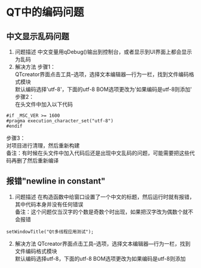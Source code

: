 # QT中的编码问题

## 中文显示乱码问题
1. 问题描述
中文变量用qDebug()输出到控制台，或者显示到UI界面上都会显示为乱码  
2. 解决方法
步骤1：  
QTcreator界面点击工具–选项，选择文本编辑器—行为一栏，找到文件编码格式模块  
默认编码选择'utf-8'，下面的utf-8 BOM选项更改为'如果编码是utf-8则添加'  
步骤2：  
在头文件中加入以下代码  
```
#if _MSC_VER >= 1600
#pragma execution_character_set("utf-8")
#endif
```
步骤3：  
对项目进行清理，然后重新构建  
备注：有时候在头文件中加入代码后还是出现中文乱码的问题，可能需要把这些代码再删了然后重新编译  


## 报错"newline in constant"
1. 问题描述
在构造函数中给窗口设置了一个中文的标题，然后运行时就有报错，其中代码本身并没有任何错误  
备注：这个问题仅当汉字的个数是奇数个时出现，如果把汉字改为偶数个就不会报错  
```
setWindowTitle("Qt多线程应用测试");
```
2. 解决方法
QTcreator界面点击工具–选项，选择文本编辑器—行为一栏，找到文件编码格式模块  
默认编码选择utf-8，下面的utf-8 BOM选项更改为如果编码是utf-8则添加  
